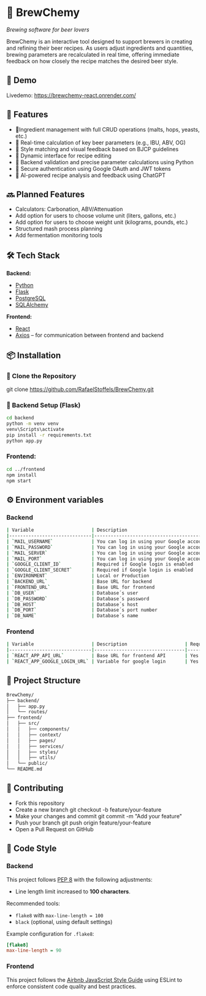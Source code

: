 # 🍻 BrewChemy  
*Brewing software for beer lovers*

BrewChemy is an interactive tool designed to support brewers in creating and refining their beer recipes. As users adjust ingredients and quantities, brewing parameters are recalculated in real time, offering immediate feedback on how closely the recipe matches the desired beer style.

## 📸 Demo

Livedemo: https://brewchemy-react.onrender.com/

## 🚀 Features

- 🧾Ingredient management with full CRUD operations (malts, hops, yeasts, etc.)
- 🔄 Real-time calculation of key beer parameters (e.g., IBU, ABV, OG)
- 🎯 Style matching and visual feedback based on BJCP guidelines
- 🧪 Dynamic interface for recipe editing
- 🧠 Backend validation and precise parameter calculations using Python
- 🔐 Secure authentication using Google OAuth and JWT tokens  
- 🤖 AI-powered recipe analysis and feedback using ChatGPT

## 🔜 Planned Features

- Calculators: Carbonation, ABV/Attenuation
- Add option for users to choose volume unit (liters, gallons, etc.)
- Add option for users to choose weight unit (kilograms, pounds, etc.)
- Structured mash process planning
- Add fermentation monitoring tools

## 🛠️ Tech Stack

**Backend:**
- [Python](https://www.python.org/)
- [Flask](https://flask.palletsprojects.com/)
- [PostgreSQL](https://www.postgresql.org/)
- [SQLAlchemy](https://www.sqlalchemy.org/)

**Frontend:**
- [React](https://reactjs.org/)
- [Axios](https://axios-http.com/) – for communication between frontend and backend

## 📦 Installation

### 🔗 Clone the Repository

git clone https://github.com/RafaelStoffels/BrewChemy.git

### 🧰 Backend Setup (Flask)

```bash
cd backend
python -m venv venv
venv\Scripts\activate
pip install -r requirements.txt
python app.py
```

### Frontend:

```bash
cd ../frontend
npm install
npm start
```

## ⚙️ Environment variables

### Backend

```bash
| Variable                     | Description                              | Required | Default                                  |
|------------------------------|------------------------------------------|----------|------------------------------------------|
| `MAIL_USERNAME`              | You can log in using your Google account | No       | `your_username`                          |
| `MAIL_PASSWORD`              | You can log in using your Google account | No       | `your_password`                          |
| `MAIL_SERVER`                | You can log in using your Google account | No       | `your_mail_server`                       |
| `MAIL_PORT`                  | You can log in using your Google account | No       | `your_mail_port`                         |
| `GOOGLE_CLIENT_ID`           | Required if Google login is enabled      | No       | `your_client_id`                         |
| `GOOGLE_CLIENT_SECRET`       | Required if Google login is enabled      | No       | `your_client_secret`                     |
| `ENVIRONMENT`                | Local or Production                      | Yes      | `local`                                  |
| `BACKEND_URL`                | Base URL for backend                     | Yes      | `https://localhost:5000`                 |
| `FRONTEND_URL`               | Base URL for frontend                    | Yes      | `https://localhost:3000`                 |
| `DB_USER`                    | Database´s user                          | Yes      | `postgres_user`                          |
| `DB_PASSWORD`                | Database´s password                      | Yes      | `postgres_password`                      |
| `DB_HOST`                    | Database´s host                          | Yes      | `localhost`                              |
| `DB_PORT`                    | Database´s port number                   | Yes      | `db_port_number`                         |
| `DB_NAME`                    | Database´s name                          | Yes      | `brewchemy`                              |
```

### Frontend

```bash
| Variable                     | Description                     | Required | Default                                  |
|------------------------------|---------------------------------|----------|------------------------------------------|
| `REACT_APP_API_URL`          | Base URL for frontend API       | Yes      | `http://localhost:5000`                  |
| `REACT_APP_GOOGLE_LOGIN_URL` | Variable for google login       | Yes      | `https://localhost:5000/api/google-login`|
```

## 📁 Project Structure

```bash
BrewChemy/
├── backend/
│   ├── app.py
│   └── routes/
├── frontend/
│   ├── src/
│   │   ├── components/
│   │   ├── context/
│   │   ├── pages/
│   │   ├── services/
│   │   ├── styles/
│   │   ├── utils/
│   └── public/
└── README.md
```

## 🤝 Contributing

- Fork this repository
- Create a new branch
git checkout -b feature/your-feature
- Make your changes and commit
git commit -m "Add your feature"
- Push your branch
git push origin feature/your-feature
- Open a Pull Request on GitHub

## 🔧 Code Style

### Backend

This project follows [PEP 8](https://peps.python.org/pep-0008/) with the following adjustments:

- Line length limit increased to **100 characters**.

Recommended tools:

- `flake8` with `max-line-length = 100`
- `black` (optional, using default settings)

Example configuration for `.flake8`:

```ini
[flake8]
max-line-length = 90
```

### Frontend

This project follows the [Airbnb JavaScript Style Guide](https://github.com/airbnb/javascript) using ESLint to enforce consistent code quality and best practices.
